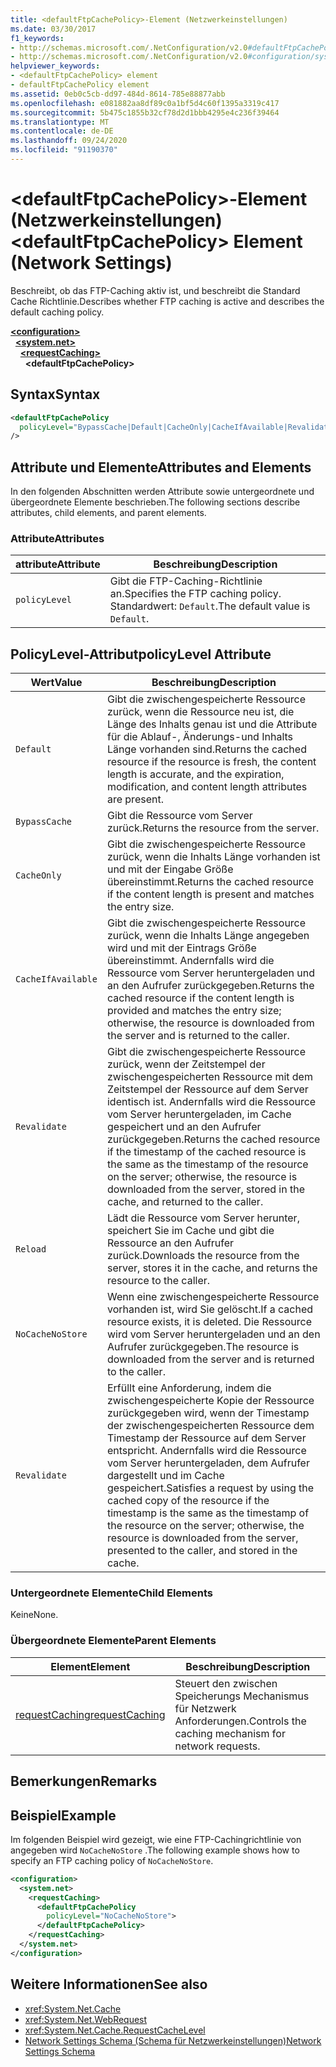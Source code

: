 ```yaml
---
title: <defaultFtpCachePolicy>-Element (Netzwerkeinstellungen)
ms.date: 03/30/2017
f1_keywords:
- http://schemas.microsoft.com/.NetConfiguration/v2.0#defaultFtpCachePolicy
- http://schemas.microsoft.com/.NetConfiguration/v2.0#configuration/system.net/requestCaching/defaultFtpCachePolicy
helpviewer_keywords:
- <defaultFtpCachePolicy> element
- defaultFtpCachePolicy element
ms.assetid: 0eb0c5cb-dd97-484d-8614-785e88877abb
ms.openlocfilehash: e081882aa8df89c0a1bf5d4c60f1395a3319c417
ms.sourcegitcommit: 5b475c1855b32cf78d2d1bbb4295e4c236f39464
ms.translationtype: MT
ms.contentlocale: de-DE
ms.lasthandoff: 09/24/2020
ms.locfileid: "91190370"
---
```

# <a name="defaultftpcachepolicy-element-network-settings"></a><span data-ttu-id="b76c1-102">\<defaultFtpCachePolicy>-Element (Netzwerkeinstellungen)</span><span class="sxs-lookup"><span data-stu-id="b76c1-102">\<defaultFtpCachePolicy> Element (Network Settings)</span></span>

<span data-ttu-id="b76c1-103">Beschreibt, ob das FTP-Caching aktiv ist, und beschreibt die Standard Cache Richtlinie.</span><span class="sxs-lookup"><span data-stu-id="b76c1-103">Describes whether FTP caching is active and describes the default caching policy.</span></span>  

[**\<configuration>**](../configuration-element.md)\
&nbsp;&nbsp;[**\<system.net>**](system-net-element-network-settings.md)\
&nbsp;&nbsp;&nbsp;&nbsp;[**\<requestCaching>**](requestcaching-element-network-settings.md)\
&nbsp;&nbsp;&nbsp;&nbsp;&nbsp;&nbsp;**\<defaultFtpCachePolicy>**

## <a name="syntax"></a><span data-ttu-id="b76c1-104">Syntax</span><span class="sxs-lookup"><span data-stu-id="b76c1-104">Syntax</span></span>  
  
```xml  
<defaultFtpCachePolicy  
  policyLevel="BypassCache|Default|CacheOnly|CacheIfAvailable|Revalidate|Reload|NoCacheNoStore|Revalidate"  
/>  
```  
  
## <a name="attributes-and-elements"></a><span data-ttu-id="b76c1-105">Attribute und Elemente</span><span class="sxs-lookup"><span data-stu-id="b76c1-105">Attributes and Elements</span></span>  

 <span data-ttu-id="b76c1-106">In den folgenden Abschnitten werden Attribute sowie untergeordnete und übergeordnete Elemente beschrieben.</span><span class="sxs-lookup"><span data-stu-id="b76c1-106">The following sections describe attributes, child elements, and parent elements.</span></span>  
  
### <a name="attributes"></a><span data-ttu-id="b76c1-107">Attribute</span><span class="sxs-lookup"><span data-stu-id="b76c1-107">Attributes</span></span>  
  
|<span data-ttu-id="b76c1-108">attribute</span><span class="sxs-lookup"><span data-stu-id="b76c1-108">Attribute</span></span>|<span data-ttu-id="b76c1-109">Beschreibung</span><span class="sxs-lookup"><span data-stu-id="b76c1-109">Description</span></span>|  
|---------------|-----------------|  
|`policyLevel`|<span data-ttu-id="b76c1-110">Gibt die FTP-Caching-Richtlinie an.</span><span class="sxs-lookup"><span data-stu-id="b76c1-110">Specifies the FTP caching policy.</span></span> <span data-ttu-id="b76c1-111">Standardwert: `Default`.</span><span class="sxs-lookup"><span data-stu-id="b76c1-111">The default value is `Default`.</span></span>|  
  
## <a name="policylevel-attribute"></a><span data-ttu-id="b76c1-112">PolicyLevel-Attribut</span><span class="sxs-lookup"><span data-stu-id="b76c1-112">policyLevel Attribute</span></span>  
  
|<span data-ttu-id="b76c1-113">Wert</span><span class="sxs-lookup"><span data-stu-id="b76c1-113">Value</span></span>|<span data-ttu-id="b76c1-114">Beschreibung</span><span class="sxs-lookup"><span data-stu-id="b76c1-114">Description</span></span>|  
|-----------|-----------------|  
|`Default`|<span data-ttu-id="b76c1-115">Gibt die zwischengespeicherte Ressource zurück, wenn die Ressource neu ist, die Länge des Inhalts genau ist und die Attribute für die Ablauf-, Änderungs-und Inhalts Länge vorhanden sind.</span><span class="sxs-lookup"><span data-stu-id="b76c1-115">Returns the cached resource if the resource is fresh, the content length is accurate, and the expiration, modification, and content length attributes are present.</span></span>|  
|`BypassCache`|<span data-ttu-id="b76c1-116">Gibt die Ressource vom Server zurück.</span><span class="sxs-lookup"><span data-stu-id="b76c1-116">Returns the resource from the server.</span></span>|  
|`CacheOnly`|<span data-ttu-id="b76c1-117">Gibt die zwischengespeicherte Ressource zurück, wenn die Inhalts Länge vorhanden ist und mit der Eingabe Größe übereinstimmt.</span><span class="sxs-lookup"><span data-stu-id="b76c1-117">Returns the cached resource if the content length is present and matches the entry size.</span></span>|  
|`CacheIfAvailable`|<span data-ttu-id="b76c1-118">Gibt die zwischengespeicherte Ressource zurück, wenn die Inhalts Länge angegeben wird und mit der Eintrags Größe übereinstimmt. Andernfalls wird die Ressource vom Server heruntergeladen und an den Aufrufer zurückgegeben.</span><span class="sxs-lookup"><span data-stu-id="b76c1-118">Returns the cached resource if the content length is provided and matches the entry size; otherwise, the resource is downloaded from the server and is returned to the caller.</span></span>|  
|`Revalidate`|<span data-ttu-id="b76c1-119">Gibt die zwischengespeicherte Ressource zurück, wenn der Zeitstempel der zwischengespeicherten Ressource mit dem Zeitstempel der Ressource auf dem Server identisch ist. Andernfalls wird die Ressource vom Server heruntergeladen, im Cache gespeichert und an den Aufrufer zurückgegeben.</span><span class="sxs-lookup"><span data-stu-id="b76c1-119">Returns the cached resource if the timestamp of the cached resource is the same as the timestamp of the resource on the server; otherwise, the resource is downloaded from the server, stored in the cache, and returned to the caller.</span></span>|  
|`Reload`|<span data-ttu-id="b76c1-120">Lädt die Ressource vom Server herunter, speichert Sie im Cache und gibt die Ressource an den Aufrufer zurück.</span><span class="sxs-lookup"><span data-stu-id="b76c1-120">Downloads the resource from the server, stores it in the cache, and returns the resource to the caller.</span></span>|  
|`NoCacheNoStore`|<span data-ttu-id="b76c1-121">Wenn eine zwischengespeicherte Ressource vorhanden ist, wird Sie gelöscht.</span><span class="sxs-lookup"><span data-stu-id="b76c1-121">If a cached resource exists, it is deleted.</span></span> <span data-ttu-id="b76c1-122">Die Ressource wird vom Server heruntergeladen und an den Aufrufer zurückgegeben.</span><span class="sxs-lookup"><span data-stu-id="b76c1-122">The resource is downloaded from the server and is returned to the caller.</span></span>|  
|`Revalidate`|<span data-ttu-id="b76c1-123">Erfüllt eine Anforderung, indem die zwischengespeicherte Kopie der Ressource zurückgegeben wird, wenn der Timestamp der zwischengespeicherten Ressource dem Timestamp der Ressource auf dem Server entspricht. Andernfalls wird die Ressource vom Server heruntergeladen, dem Aufrufer dargestellt und im Cache gespeichert.</span><span class="sxs-lookup"><span data-stu-id="b76c1-123">Satisfies a request by using the cached copy of the resource if the timestamp is the same as the timestamp of the resource on the server; otherwise, the resource is downloaded from the server, presented to the caller, and stored in the cache.</span></span>|  
  
### <a name="child-elements"></a><span data-ttu-id="b76c1-124">Untergeordnete Elemente</span><span class="sxs-lookup"><span data-stu-id="b76c1-124">Child Elements</span></span>  

 <span data-ttu-id="b76c1-125">Keine</span><span class="sxs-lookup"><span data-stu-id="b76c1-125">None.</span></span>  
  
### <a name="parent-elements"></a><span data-ttu-id="b76c1-126">Übergeordnete Elemente</span><span class="sxs-lookup"><span data-stu-id="b76c1-126">Parent Elements</span></span>  
  
|<span data-ttu-id="b76c1-127">Element</span><span class="sxs-lookup"><span data-stu-id="b76c1-127">Element</span></span>|<span data-ttu-id="b76c1-128">Beschreibung</span><span class="sxs-lookup"><span data-stu-id="b76c1-128">Description</span></span>|  
|-------------|-----------------|  
|[<span data-ttu-id="b76c1-129">requestCaching</span><span class="sxs-lookup"><span data-stu-id="b76c1-129">requestCaching</span></span>](requestcaching-element-network-settings.md)|<span data-ttu-id="b76c1-130">Steuert den zwischen Speicherungs Mechanismus für Netzwerk Anforderungen.</span><span class="sxs-lookup"><span data-stu-id="b76c1-130">Controls the caching mechanism for network requests.</span></span>|  
  
## <a name="remarks"></a><span data-ttu-id="b76c1-131">Bemerkungen</span><span class="sxs-lookup"><span data-stu-id="b76c1-131">Remarks</span></span>  
  
## <a name="example"></a><span data-ttu-id="b76c1-132">Beispiel</span><span class="sxs-lookup"><span data-stu-id="b76c1-132">Example</span></span>  

 <span data-ttu-id="b76c1-133">Im folgenden Beispiel wird gezeigt, wie eine FTP-Cachingrichtlinie von angegeben wird `NoCacheNoStore` .</span><span class="sxs-lookup"><span data-stu-id="b76c1-133">The following example shows how to specify an FTP caching policy of `NoCacheNoStore`.</span></span>  
  
```xml  
<configuration>  
  <system.net>  
    <requestCaching>  
      <defaultFtpCachePolicy  
        policyLevel="NoCacheNoStore">  
      </defaultFtpCachePolicy>  
    </requestCaching>  
  </system.net>  
</configuration>  
```  
  
## <a name="see-also"></a><span data-ttu-id="b76c1-134">Weitere Informationen</span><span class="sxs-lookup"><span data-stu-id="b76c1-134">See also</span></span>

- <xref:System.Net.Cache>
- <xref:System.Net.WebRequest>
- <xref:System.Net.Cache.RequestCacheLevel>
- [<span data-ttu-id="b76c1-135">Network Settings Schema (Schema für Netzwerkeinstellungen)</span><span class="sxs-lookup"><span data-stu-id="b76c1-135">Network Settings Schema</span></span>](index.md)
